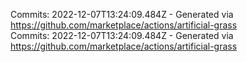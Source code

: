 Commits: 2022-12-07T13:24:09.484Z - Generated via https://github.com/marketplace/actions/artificial-grass
<br>
Commits: 2022-12-07T13:24:09.484Z - Generated via https://github.com/marketplace/actions/artificial-grass
<br>
